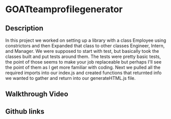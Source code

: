 # GOATteamprofilegenerator

## Description

 In this project we worked on setting up a library with a class Employee using constrictors and then Expanded that class to other classes Engineer, Intern, and Manager. We were supposed to start with test, but basically took the classes built and put tests around them. The tests were pretty basic tests, the point of those seems to make your job replaceable but perhaps I'll see the point of them as I get more familiar with coding. Next we pulled all the required imports into our index.js and created functions that returnted info we wanted to gather and return into our generateHTML.js file.


## Walkthrough Video




## Github links
